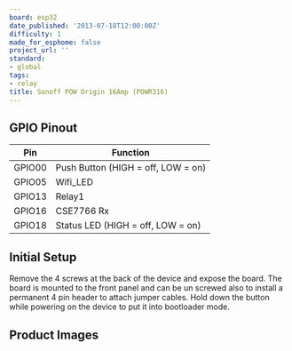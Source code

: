 ```yaml
---
board: esp32
date_published: '2013-07-18T12:00:00Z'
difficulty: 1
made_for_esphome: false
project_url: ''
standard:
- global
tags:
- relay
title: Sonoff POW Origin 16Amp (POWR316)
---
```


## GPIO Pinout

| Pin    | Function                           |
| ------ | ---------------------------------- |
| GPIO00 | Push Button (HIGH = off, LOW = on) |
| GPIO05 | Wifi_LED                           |
| GPIO13 | Relay1                             |
| GPIO16 | CSE7766 Rx                         |
| GPIO18 | Status LED (HIGH = off, LOW = on)  |

## Initial Setup

Remove the 4 screws at the back of the device and expose the board. The board is mounted to the front panel and can be un screwed also to install a permanent 4 pin header to attach jumper cables. Hold down the button while powering on the device to put it into bootloader mode.

## Product Images